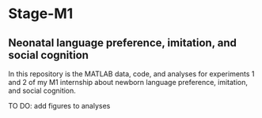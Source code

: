 # Stage-M1
## Neonatal language preference, imitation, and social cognition

In this repository is the MATLAB data, code, and analyses for experiments 1 and 2 of my M1 internship about newborn language preference, imitation, and social cognition. 

TO DO: 
add figures to analyses
